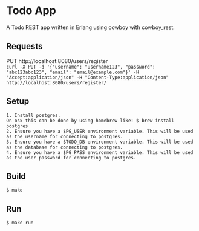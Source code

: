 Todo App
=====

A Todo REST app written in Erlang using cowboy with cowboy_rest.

Requests
--------

PUT http://localhost:8080/users/register   
`curl -X PUT -d '{"username": "username123", "password": "abc123abc123", "email": "email@example.com"}' -H "Accept:application/json" -H "Content-Type:application/json" http://localhost:8080/users/register/`


Setup
-----
    1. Install postgres.    
    On osx this can be done by using homebrew like: $ brew install postgres
    2. Ensure you have a $PG_USER environment variable. This will be used as the username for connecting to postgres.
    3. Ensure you have a $TODO_DB environment variable. This will be used as the database for connecting to postgres.
    4. Ensure you have a $PG_PASS environment variable. This will be used as the user password for connecting to postgres.

Build
-----

    $ make

Run
---
    $ make run
